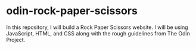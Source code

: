 # odin-rock-paper-scissors
In this repository, I will build a Rock Paper Scissors website. I will be using JavaScript, HTML, and CSS along with the rough guidelines from The Odin Project.
